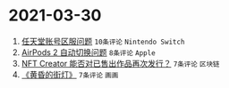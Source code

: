 # 2021-03-30

1. [任天堂账号区服问题](https://www.v2ex.com/t/766358) `10条评论` `Nintendo Switch`
1. [AirPods 2 自动切换问题](https://www.v2ex.com/t/766354) `8条评论` `Apple`
1. [NFT Creator 能否对已售出作品再次发行？](https://www.v2ex.com/t/766355) `7条评论` `区块链`
1. [《黄昏的街灯》](https://www.v2ex.com/t/766353) `7条评论` `画画`
